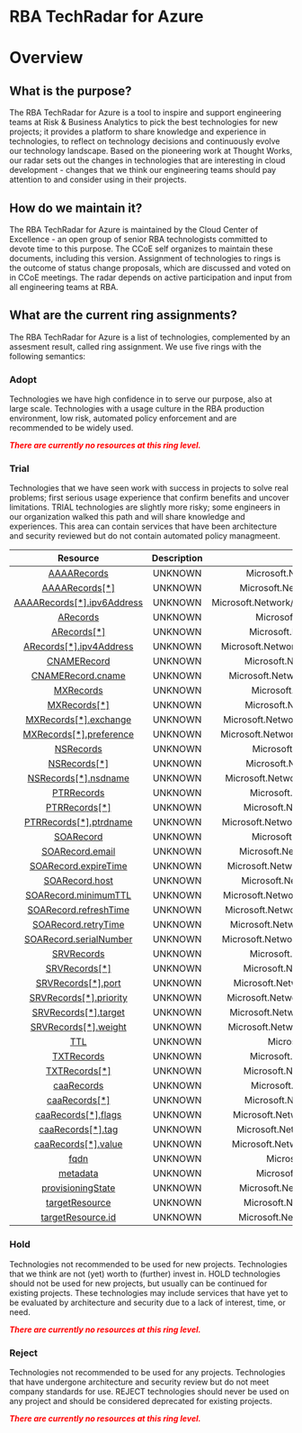 
RBA TechRadar for Azure
=======================

# Overview

## What is the purpose?


The RBA TechRadar for Azure is a tool to inspire and support engineering teams at Risk & Business Analytics to pick the best technologies for new projects; it provides a platform to share knowledge and experience in technologies, to reflect on technology decisions and continuously evolve our technology landscape.  Based on the pioneering work at Thought Works, our radar sets out the changes in technologies that are interesting in cloud development - changes that we think our engineering teams should pay attention to and consider using in their projects.
## How do we maintain it?


The RBA TechRadar for Azure is maintained by the Cloud Center of Excellence - an open group of senior RBA technologists committed to devote time to this purpose.  The CCoE self organizes to maintain these documents, including this version.  Assignment of technologies to rings is the outcome of status change proposals, which are discussed and voted on in CCoE meetings.  The radar depends on active participation and input from all engineering teams at RBA.
## What are the current ring assignments?


The RBA TechRadar for Azure is a list of technologies, complemented by an assesment result, called ring assignment.  We use five rings with the following semantics:
### Adopt


Technologies we have high confidence in to serve our purpose, also at large scale.  Technologies with a usage culture in the RBA production environment, low risk, automated policy enforcement and are recommended to be widely used.  
  
***<font color="red"> There are currently no resources at this ring level. </font>***
### Trial


Technologies that we have seen work with success in projects to solve real problems;  first serious usage experience that confirm benefits and uncover limitations.  TRIAL technologies are slightly more risky; some engineers in our organization walked this path and will share knowledge and experiences.  This area can contain services that have been architecture and security reviewed but do not contain automated policy managmeent.  

|Resource|Description|Path|Status|
| :---: | :---: | :---: | :---: |
|[AAAARecords](https://github.com/openrba/python-azure-techradar/blob/master/Microsoft.Network/dnszones/CAA/AAAARecords)|UNKNOWN|Microsoft.Network/dnszones/CAA/AAAARecords|TRIAL|
|[AAAARecords[*]](https://github.com/openrba/python-azure-techradar/blob/master/Microsoft.Network/dnszones/CAA/AAAARecords[*])|UNKNOWN|Microsoft.Network/dnszones/CAA/AAAARecords[*]|TRIAL|
|[AAAARecords[*].ipv6Address](https://github.com/openrba/python-azure-techradar/blob/master/Microsoft.Network/dnszones/CAA/AAAARecords[*].ipv6Address)|UNKNOWN|Microsoft.Network/dnszones/CAA/AAAARecords[*].ipv6Address|TRIAL|
|[ARecords](https://github.com/openrba/python-azure-techradar/blob/master/Microsoft.Network/dnszones/CAA/ARecords)|UNKNOWN|Microsoft.Network/dnszones/CAA/ARecords|TRIAL|
|[ARecords[*]](https://github.com/openrba/python-azure-techradar/blob/master/Microsoft.Network/dnszones/CAA/ARecords[*])|UNKNOWN|Microsoft.Network/dnszones/CAA/ARecords[*]|TRIAL|
|[ARecords[*].ipv4Address](https://github.com/openrba/python-azure-techradar/blob/master/Microsoft.Network/dnszones/CAA/ARecords[*].ipv4Address)|UNKNOWN|Microsoft.Network/dnszones/CAA/ARecords[*].ipv4Address|TRIAL|
|[CNAMERecord](https://github.com/openrba/python-azure-techradar/blob/master/Microsoft.Network/dnszones/CAA/CNAMERecord)|UNKNOWN|Microsoft.Network/dnszones/CAA/CNAMERecord|TRIAL|
|[CNAMERecord.cname](https://github.com/openrba/python-azure-techradar/blob/master/Microsoft.Network/dnszones/CAA/CNAMERecord.cname)|UNKNOWN|Microsoft.Network/dnszones/CAA/CNAMERecord.cname|TRIAL|
|[MXRecords](https://github.com/openrba/python-azure-techradar/blob/master/Microsoft.Network/dnszones/CAA/MXRecords)|UNKNOWN|Microsoft.Network/dnszones/CAA/MXRecords|TRIAL|
|[MXRecords[*]](https://github.com/openrba/python-azure-techradar/blob/master/Microsoft.Network/dnszones/CAA/MXRecords[*])|UNKNOWN|Microsoft.Network/dnszones/CAA/MXRecords[*]|TRIAL|
|[MXRecords[*].exchange](https://github.com/openrba/python-azure-techradar/blob/master/Microsoft.Network/dnszones/CAA/MXRecords[*].exchange)|UNKNOWN|Microsoft.Network/dnszones/CAA/MXRecords[*].exchange|TRIAL|
|[MXRecords[*].preference](https://github.com/openrba/python-azure-techradar/blob/master/Microsoft.Network/dnszones/CAA/MXRecords[*].preference)|UNKNOWN|Microsoft.Network/dnszones/CAA/MXRecords[*].preference|TRIAL|
|[NSRecords](https://github.com/openrba/python-azure-techradar/blob/master/Microsoft.Network/dnszones/CAA/NSRecords)|UNKNOWN|Microsoft.Network/dnszones/CAA/NSRecords|TRIAL|
|[NSRecords[*]](https://github.com/openrba/python-azure-techradar/blob/master/Microsoft.Network/dnszones/CAA/NSRecords[*])|UNKNOWN|Microsoft.Network/dnszones/CAA/NSRecords[*]|TRIAL|
|[NSRecords[*].nsdname](https://github.com/openrba/python-azure-techradar/blob/master/Microsoft.Network/dnszones/CAA/NSRecords[*].nsdname)|UNKNOWN|Microsoft.Network/dnszones/CAA/NSRecords[*].nsdname|TRIAL|
|[PTRRecords](https://github.com/openrba/python-azure-techradar/blob/master/Microsoft.Network/dnszones/CAA/PTRRecords)|UNKNOWN|Microsoft.Network/dnszones/CAA/PTRRecords|TRIAL|
|[PTRRecords[*]](https://github.com/openrba/python-azure-techradar/blob/master/Microsoft.Network/dnszones/CAA/PTRRecords[*])|UNKNOWN|Microsoft.Network/dnszones/CAA/PTRRecords[*]|TRIAL|
|[PTRRecords[*].ptrdname](https://github.com/openrba/python-azure-techradar/blob/master/Microsoft.Network/dnszones/CAA/PTRRecords[*].ptrdname)|UNKNOWN|Microsoft.Network/dnszones/CAA/PTRRecords[*].ptrdname|TRIAL|
|[SOARecord](https://github.com/openrba/python-azure-techradar/blob/master/Microsoft.Network/dnszones/CAA/SOARecord)|UNKNOWN|Microsoft.Network/dnszones/CAA/SOARecord|TRIAL|
|[SOARecord.email](https://github.com/openrba/python-azure-techradar/blob/master/Microsoft.Network/dnszones/CAA/SOARecord.email)|UNKNOWN|Microsoft.Network/dnszones/CAA/SOARecord.email|TRIAL|
|[SOARecord.expireTime](https://github.com/openrba/python-azure-techradar/blob/master/Microsoft.Network/dnszones/CAA/SOARecord.expireTime)|UNKNOWN|Microsoft.Network/dnszones/CAA/SOARecord.expireTime|TRIAL|
|[SOARecord.host](https://github.com/openrba/python-azure-techradar/blob/master/Microsoft.Network/dnszones/CAA/SOARecord.host)|UNKNOWN|Microsoft.Network/dnszones/CAA/SOARecord.host|TRIAL|
|[SOARecord.minimumTTL](https://github.com/openrba/python-azure-techradar/blob/master/Microsoft.Network/dnszones/CAA/SOARecord.minimumTTL)|UNKNOWN|Microsoft.Network/dnszones/CAA/SOARecord.minimumTTL|TRIAL|
|[SOARecord.refreshTime](https://github.com/openrba/python-azure-techradar/blob/master/Microsoft.Network/dnszones/CAA/SOARecord.refreshTime)|UNKNOWN|Microsoft.Network/dnszones/CAA/SOARecord.refreshTime|TRIAL|
|[SOARecord.retryTime](https://github.com/openrba/python-azure-techradar/blob/master/Microsoft.Network/dnszones/CAA/SOARecord.retryTime)|UNKNOWN|Microsoft.Network/dnszones/CAA/SOARecord.retryTime|TRIAL|
|[SOARecord.serialNumber](https://github.com/openrba/python-azure-techradar/blob/master/Microsoft.Network/dnszones/CAA/SOARecord.serialNumber)|UNKNOWN|Microsoft.Network/dnszones/CAA/SOARecord.serialNumber|TRIAL|
|[SRVRecords](https://github.com/openrba/python-azure-techradar/blob/master/Microsoft.Network/dnszones/CAA/SRVRecords)|UNKNOWN|Microsoft.Network/dnszones/CAA/SRVRecords|TRIAL|
|[SRVRecords[*]](https://github.com/openrba/python-azure-techradar/blob/master/Microsoft.Network/dnszones/CAA/SRVRecords[*])|UNKNOWN|Microsoft.Network/dnszones/CAA/SRVRecords[*]|TRIAL|
|[SRVRecords[*].port](https://github.com/openrba/python-azure-techradar/blob/master/Microsoft.Network/dnszones/CAA/SRVRecords[*].port)|UNKNOWN|Microsoft.Network/dnszones/CAA/SRVRecords[*].port|TRIAL|
|[SRVRecords[*].priority](https://github.com/openrba/python-azure-techradar/blob/master/Microsoft.Network/dnszones/CAA/SRVRecords[*].priority)|UNKNOWN|Microsoft.Network/dnszones/CAA/SRVRecords[*].priority|TRIAL|
|[SRVRecords[*].target](https://github.com/openrba/python-azure-techradar/blob/master/Microsoft.Network/dnszones/CAA/SRVRecords[*].target)|UNKNOWN|Microsoft.Network/dnszones/CAA/SRVRecords[*].target|TRIAL|
|[SRVRecords[*].weight](https://github.com/openrba/python-azure-techradar/blob/master/Microsoft.Network/dnszones/CAA/SRVRecords[*].weight)|UNKNOWN|Microsoft.Network/dnszones/CAA/SRVRecords[*].weight|TRIAL|
|[TTL](https://github.com/openrba/python-azure-techradar/blob/master/Microsoft.Network/dnszones/CAA/TTL)|UNKNOWN|Microsoft.Network/dnszones/CAA/TTL|TRIAL|
|[TXTRecords](https://github.com/openrba/python-azure-techradar/blob/master/Microsoft.Network/dnszones/CAA/TXTRecords)|UNKNOWN|Microsoft.Network/dnszones/CAA/TXTRecords|TRIAL|
|[TXTRecords[*]](https://github.com/openrba/python-azure-techradar/blob/master/Microsoft.Network/dnszones/CAA/TXTRecords[*])|UNKNOWN|Microsoft.Network/dnszones/CAA/TXTRecords[*]|TRIAL|
|[caaRecords](https://github.com/openrba/python-azure-techradar/blob/master/Microsoft.Network/dnszones/CAA/caaRecords)|UNKNOWN|Microsoft.Network/dnszones/CAA/caaRecords|TRIAL|
|[caaRecords[*]](https://github.com/openrba/python-azure-techradar/blob/master/Microsoft.Network/dnszones/CAA/caaRecords[*])|UNKNOWN|Microsoft.Network/dnszones/CAA/caaRecords[*]|TRIAL|
|[caaRecords[*].flags](https://github.com/openrba/python-azure-techradar/blob/master/Microsoft.Network/dnszones/CAA/caaRecords[*].flags)|UNKNOWN|Microsoft.Network/dnszones/CAA/caaRecords[*].flags|TRIAL|
|[caaRecords[*].tag](https://github.com/openrba/python-azure-techradar/blob/master/Microsoft.Network/dnszones/CAA/caaRecords[*].tag)|UNKNOWN|Microsoft.Network/dnszones/CAA/caaRecords[*].tag|TRIAL|
|[caaRecords[*].value](https://github.com/openrba/python-azure-techradar/blob/master/Microsoft.Network/dnszones/CAA/caaRecords[*].value)|UNKNOWN|Microsoft.Network/dnszones/CAA/caaRecords[*].value|TRIAL|
|[fqdn](https://github.com/openrba/python-azure-techradar/blob/master/Microsoft.Network/dnszones/CAA/fqdn)|UNKNOWN|Microsoft.Network/dnszones/CAA/fqdn|TRIAL|
|[metadata](https://github.com/openrba/python-azure-techradar/blob/master/Microsoft.Network/dnszones/CAA/metadata)|UNKNOWN|Microsoft.Network/dnszones/CAA/metadata|TRIAL|
|[provisioningState](https://github.com/openrba/python-azure-techradar/blob/master/Microsoft.Network/dnszones/CAA/provisioningState)|UNKNOWN|Microsoft.Network/dnszones/CAA/provisioningState|TRIAL|
|[targetResource](https://github.com/openrba/python-azure-techradar/blob/master/Microsoft.Network/dnszones/CAA/targetResource)|UNKNOWN|Microsoft.Network/dnszones/CAA/targetResource|TRIAL|
|[targetResource.id](https://github.com/openrba/python-azure-techradar/blob/master/Microsoft.Network/dnszones/CAA/targetResource.id)|UNKNOWN|Microsoft.Network/dnszones/CAA/targetResource.id|TRIAL|

### Hold


Technologies not recommended to be used for new projects. Technologies that we think are not (yet) worth to (further) invest in.  HOLD technologies should not be used for new projects, but usually can be continued for existing projects.  These technologies may include services that have yet to be evaluated by architecture and security due to a lack of interest, time, or need.  
  
***<font color="red"> There are currently no resources at this ring level. </font>***
### Reject


Technologies not recommended to be used for any projects. Technologies that have undergone architecture and security review but do not meet company standards for use.  REJECT technologies should never be used on any project and should be considered deprecated for existing projects.  
  
***<font color="red"> There are currently no resources at this ring level. </font>***